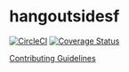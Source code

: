 # hangoutsidesf
[![CircleCI](https://circleci.com/gh/hangoutsidesf/hangoutsidesf/tree/development.svg?style=shield)](https://circleci.com/gh/hangoutsidesf/hangoutsidesf/tree/development) [![Coverage Status](https://coveralls.io/repos/github/hangoutsidesf/hangoutsidesf/badge.svg)](https://coveralls.io/github/hangoutsidesf/hangoutsidesf)

[Contributing Guidelines](CONTRIBUTING.md)
